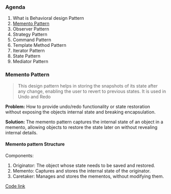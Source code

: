 ### Agenda
1. What is Behavioral design Pattern
2. [Memento Pattern](#memento-pattern)
3. Observer Pattern
4. Strategy Pattern
5. Command Pattern
6. Template Method Pattern
7. Iterator Pattern
8. State Pattern
9. Mediator Pattern

### Memento Pattern 
 > This design pattern helps in storing the 
 snapshots of its state after any change, 
 enabling the user to revert to previous states.
 > It is used in Undo and Redo
 
**Problem:** How to provide undo/redo functionality or state restoration without exposing the objects internal state and breaking encapsulation.

**Solution:** The memento pattern captures the internal state of an object in a memento, allowing objects to restore the state later on without revealing internal details.

#### Memento pattern Structure

Components:
1. Originator: The object whose state needs to be saved and restored.
2. Memento: Captures and stores the internal state of the originator.
3. Caretaker: Manages and stores the mementos, without modifying them.

[Code link](https://github.com/KriticaGoel/JAVAConcepts/tree/master/DesignPattern/Behavioural/MementoPattern/Sol3)